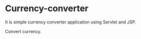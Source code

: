 # **Currency-converter**
It is simple currency converter application using Servlet and JSP.

Convert currency.

